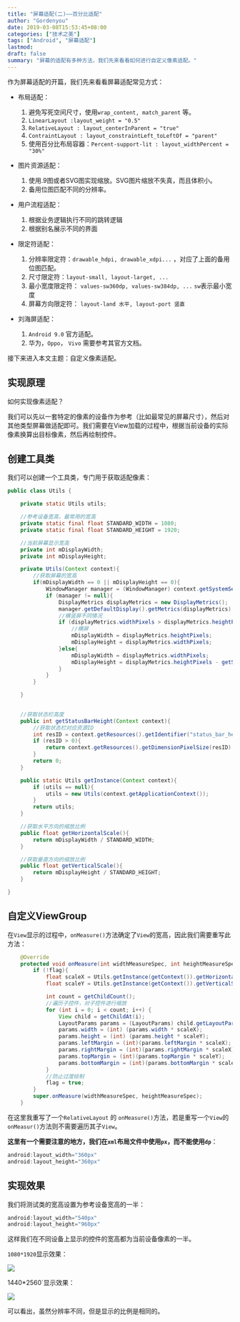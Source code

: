 ```yaml
---
title: "屏幕适配(二)——百分比适配"
author: "Gordenyou"
date: 2019-03-08T15:53:45+08:00
categories: ["技术之美"]
tags: ["Android", "屏幕适配"]
lastmod: 
draft: false
summary: "屏幕的适配有多种方法，我们先来看看如何进行自定义像素适配。" 
---
```


 

作为屏幕适配的开篇，我们先来看看屏幕适配常见方式：

- 布局适配：
  1. 避免写死空间尺寸，使用`wrap_content, match_parent` 等。
  2. `LinearLayout :layout_weight = "0.5"`
  3. `RelativeLayout : layout_centerInParent = "true"`
  4. `ContraintLayout : layout_constraintLeft_toLeftOf = "parent"`
  5. 使用百分比布局容器：`Percent-support-lit : layout_widthPercent = "30%"`

- 图片资源适配：
  1. 使用.9图或者SVG图实现缩放。SVG图片缩放不失真，而且体积小。
  2. 备用位图匹配不同的分辨率。
- 用户流程适配：
  1. 根据业务逻辑执行不同的跳转逻辑
  2. 根据别名展示不同的界面
- 限定符适配：
  1. 分辨率限定符：`drawable_hdpi, drawable_xdpi...` ，对应了上面的备用位图匹配。
  2. 尺寸限定符：`layout-small, layout-larget, ...`
  3. 最小宽度限定符： `values-sw360dp, values-sw384dp, ...` `sw`表示最小宽度
  4. 屏幕方向限定符： `layout-land 水平, layout-port 竖直`
- 刘海屏适配：
  1. `Android 9.0` 官方适配。
  2. 华为，`Oppo`， `Vivo` 需要参考其官方文档。

接下来进入本文主题：自定义像素适配。



## 实现原理

如何实现像素适配？

我们可以先以一套特定的像素的设备作为参考（比如最常见的屏幕尺寸），然后对其他类型屏幕做适配即可。我们需要在View加载的过程中，根据当前设备的实际像素换算出目标像素，然后再绘制控件。

## 创建工具类

我们可以创建一个工具类，专门用于获取适配像素：

```java
public class Utils {

    private static Utils utils;

    //参考设备宽高，最常用的宽高
    private static final float STANDARD_WIDTH = 1080;
    private static final float STANDARD_HEIGHT = 1920;

    //当前屏幕显示宽高
    private int mDisplayWidth;
    private int mDisplayHeight;

    private Utils(Context context){
        //获取屏幕的宽高
        if(mDisplayWidth == 0 || mDisplayHeight == 0){
            WindowManager manager = (WindowManager) context.getSystemService(Context.WINDOW_SERVICE);
            if (manager != null){
                DisplayMetrics displayMetrics = new DisplayMetrics();
                manager.getDefaultDisplay().getMetrics(displayMetrics);
                //横竖屏不同情况
                if (displayMetrics.widthPixels > displayMetrics.heightPixels){
                    //横屏
                    mDisplayWidth = displayMetrics.heightPixels;
                    mDisplayHeight = displayMetrics.widthPixels;
                }else{
                    mDisplayWidth = displayMetrics.widthPixels;
                    mDisplayHeight = displayMetrics.heightPixels - getStatusBarHeight(context);
                }
            }
        }

    }

    
    //获取状态栏高度
    public int getStatusBarHeight(Context context){
        //获取状态栏对应资源ID
        int resID = context.getResources().getIdentifier("status_bar_height", "dimen", "android");
        if (resID > 0){
            return context.getResources().getDimensionPixelSize(resID);
        }
        return 0;
    }

    public static Utils getInstance(Context context){
        if (utils == null){
            utils = new Utils(context.getApplicationContext());
        }
        return utils;
    }

    //获取水平方向的缩放比例
    public float getHorizontalScale(){
        return mDisplayWidth / STANDARD_WIDTH;
    }

    //获取垂直方向的缩放比例
    public float getVerticalScale(){
        return mDisplayHeight / STANDARD_HEIGHT;
    }

}
```

## 自定义ViewGroup

在`View`显示的过程中，`onMeasure()`方法确定了`View`的宽高，因此我们需要重写此方法：

```java
    @Override
    protected void onMeasure(int widthMeasureSpec, int heightMeasureSpec) {
        if (!flag){
            float scaleX = Utils.getInstance(getContext()).getHorizontalScale();
            float scaleY = Utils.getInstance(getContext()).getVerticalScale();

            int count = getChildCount();
            //遍历子控件，对子控件进行缩放
            for (int i = 0; i < count; i++) {
                View child = getChildAt(i);
                LayoutParams params = (LayoutParams) child.getLayoutParams();
                params.width = (int) (params.width * scaleX);
                params.height = (int) (params.height * scaleY);
                params.leftMargin = (int)(params.leftMargin * scaleX);
                params.rightMargin = (int)(params.rightMargin * scaleX);
                params.topMargin = (int)(params.topMargin * scaleY);
                params.bottomMargin = (int)(params.bottomMargin * scaleY);
            }
            //防止过度绘制
            flag = true;
        }
        super.onMeasure(widthMeasureSpec, heightMeasureSpec);
    }
```

在这里我重写了一个`RelativeLayout` 的 `onMeasure()`方法，若是重写一个`View`的`onMeasur()`方法则不需要遍历其子`View`。

**这里有一个需要注意的地方，我们在`xml`布局文件中使用`px`，而不能使用`dp`**：

```java
android:layout_width="360px"
android:layout_height="360px"
```

## 实现效果

我们将测试类的宽高设置为参考设备宽高的一半：

```java
android:layout_width="540px"
android:layout_height="960px"
```

这样我们在不同设备上显示的控件的宽高都为当前设备像素的一半。

`1080*1920`显示效果：

![](../picture/dp_1920.png)

1440*2560`显示效果：

![](../picture/dp_1440.png)

可以看出，虽然分辨率不同，但是显示的比例是相同的。
